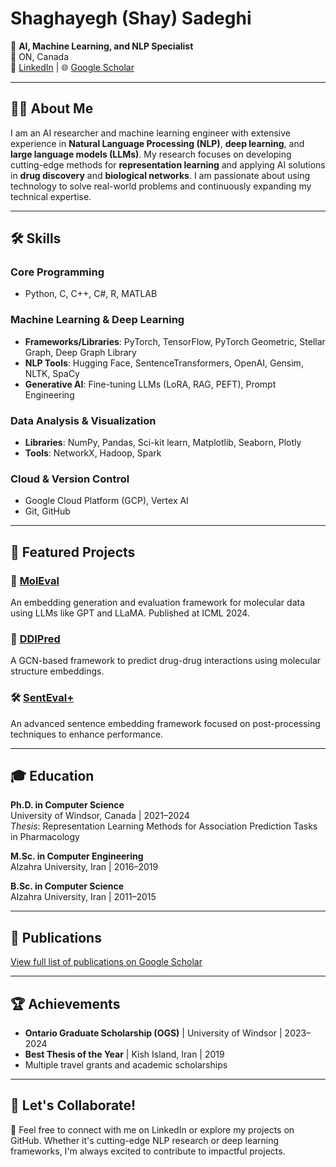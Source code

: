 # Shaghayegh (Shay) Sadeghi

🌟 **AI, Machine Learning, and NLP Specialist**  
📍 ON, Canada  
💼 [LinkedIn](https://www.linkedin.com/in/shaghayegh-sadeghi-a0460612b/) | 🌐 [Google Scholar](https://scholar.google.com/citations?user=gif2gGEAAAAJ&hl=en)  

---

## 👩‍💻 About Me

I am an AI researcher and machine learning engineer with extensive experience in **Natural Language Processing (NLP)**, **deep learning**, and **large language models (LLMs)**. My research focuses on developing cutting-edge methods for **representation learning** and applying AI solutions in **drug discovery** and **biological networks**. I am passionate about using technology to solve real-world problems and continuously expanding my technical expertise.

---

## 🛠️ Skills

### Core Programming
- Python, C, C++, C#, R, MATLAB

### Machine Learning & Deep Learning
- **Frameworks/Libraries**: PyTorch, TensorFlow, PyTorch Geometric, Stellar Graph, Deep Graph Library  
- **NLP Tools**: Hugging Face, SentenceTransformers, OpenAI, Gensim, NLTK, SpaCy  
- **Generative AI**: Fine-tuning LLMs (LoRA, RAG, PEFT), Prompt Engineering  

### Data Analysis & Visualization
- **Libraries**: NumPy, Pandas, Sci-kit learn, Matplotlib, Seaborn, Plotly  
- **Tools**: NetworkX, Hadoop, Spark  

### Cloud & Version Control
- Google Cloud Platform (GCP), Vertex AI  
- Git, GitHub  

---

## 🌟 Featured Projects

### 🔬 [MolEval](https://github.com/sshaghayeghs/MolEval)  
An embedding generation and evaluation framework for molecular data using LLMs like GPT and LLaMA. Published at ICML 2024.

### 🧬 [DDIPred](https://github.com/sshaghayeghs/DDIPred)  
A GCN-based framework to predict drug-drug interactions using molecular structure embeddings.

### 🛠️ [SentEval+](https://github.com/sshaghayeghs/senteval-plus)  
An advanced sentence embedding framework focused on post-processing techniques to enhance performance.

---

## 🎓 Education

**Ph.D. in Computer Science**  
University of Windsor, Canada | 2021–2024  
*Thesis*: Representation Learning Methods for Association Prediction Tasks in Pharmacology

**M.Sc. in Computer Engineering**  
Alzahra University, Iran | 2016–2019

**B.Sc. in Computer Science**  
Alzahra University, Iran | 2011–2015

---

## 📜 Publications

[View full list of publications on Google Scholar](https://scholar.google.com/citations?user=gif2gGEAAAAJ&hl=en)

---

## 🏆 Achievements
- **Ontario Graduate Scholarship (OGS)** | University of Windsor | 2023–2024  
- **Best Thesis of the Year** | Kish Island, Iran | 2019  
- Multiple travel grants and academic scholarships

---

## 🤝 Let's Collaborate!

💌 Feel free to connect with me on LinkedIn or explore my projects on GitHub. Whether it's cutting-edge NLP research or deep learning frameworks, I'm always excited to contribute to impactful projects.  
